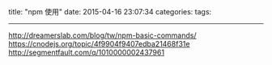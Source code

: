 title: "npm 使用"
date: 2015-04-16 23:07:34
categories:
tags:

----------


http://dreamerslab.com/blog/tw/npm-basic-commands/
https://cnodejs.org/topic/4f9904f9407edba21468f31e
http://segmentfault.com/q/1010000002437961
